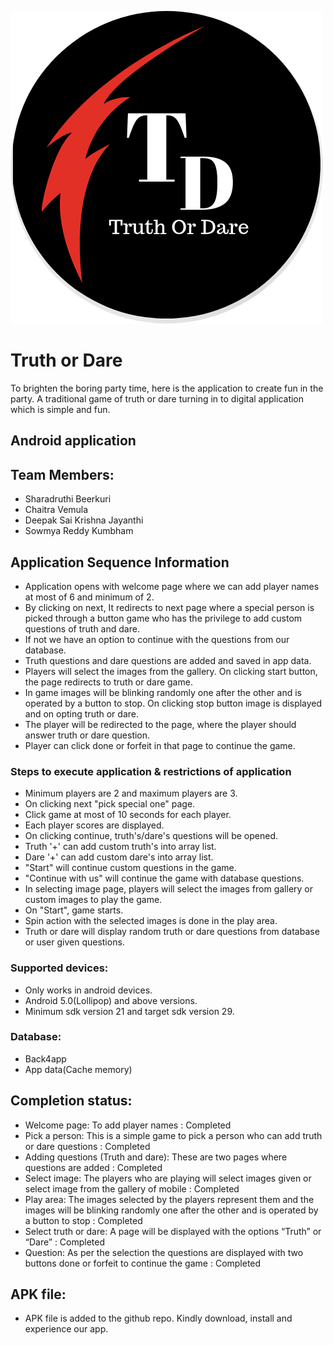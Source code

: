![](td_logo.png)

#  Truth or Dare
To brighten the boring party time, here is the application to create fun in the party. A traditional game of truth or dare turning in to digital application which is simple and fun.

## Android application

## Team Members: 

* Sharadruthi Beerkuri
* Chaitra Vemula
* Deepak Sai Krishna Jayanthi
* Sowmya Reddy Kumbham

## Application Sequence Information

* Application opens with welcome page where we can add player names at most of 6 and minimum of 2.
* By clicking on next, It redirects to next page where a special person is picked through a button game who has the privilege to add custom questions of truth and dare.
* If not we have an option to continue with the questions from our database. 
* Truth questions and dare questions are added and saved in app data. 
* Players will select the images from the gallery. On clicking start button, the page redirects to truth or dare game.
* In game images will be blinking randomly one after the other and is operated by a button to stop. On clicking stop button image is displayed and on opting truth or dare.
* The player will be redirected to the page, where the player should answer truth or dare question. 
* Player can click done or forfeit in that page to continue the game.

### Steps to execute application & restrictions of application

* Minimum players are 2 and maximum players are 3.
* On clicking next "pick special one" page.
* Click game at most of 10 seconds for each player.
* Each player scores are displayed.
* On clicking continue, truth's/dare's questions will be opened.
* Truth '+' can add custom truth's into array list. 
* Dare '+' can add custom dare's into array list.
* "Start" will continue custom questions in the game.
* "Continue with us" will continue the game with database questions.
* In selecting image page, players will select the images from gallery or custom images to play the game.
* On "Start", game starts.
* Spin action with the selected images is done in the play area.
* Truth or dare will display random truth or dare questions from database or user given questions. 

### Supported devices:

* Only works in android devices.
* Android 5.0(Lollipop) and above versions.
* Minimum sdk version 21 and target sdk version 29.

### Database:

* Back4app
* App data(Cache memory)

## Completion status:

* Welcome page: To add player names : Completed
* Pick a person: This is a simple game to pick a person who can add truth or dare questions : Completed
* Adding questions (Truth and dare): These are two pages where questions are added : Completed
* Select image: The players who are playing will select images given or select image from the gallery of mobile : Completed
* Play area: The images selected by the players represent them and the images will be blinking randomly one after the other and is operated by a button to stop : Completed
* Select truth or dare: A page will be displayed with the options “Truth” or “Dare” : Completed
* Question: As per the selection the questions are displayed with two buttons done or forfeit to continue the game : Completed 

## APK file:

* APK file is added to the github repo. Kindly download, install and experience our app.

